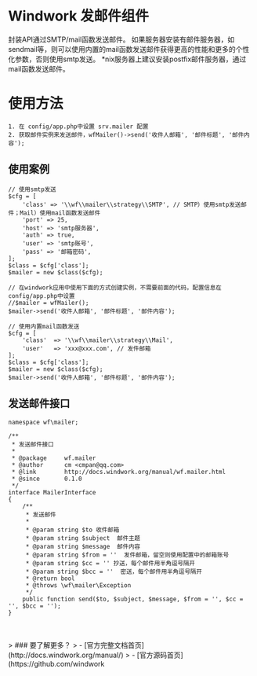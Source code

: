 Windwork 发邮件组件
============================
封装API通过SMTP/mail函数发送邮件。
如果服务器安装有邮件服务器，如sendmail等，则可以使用内置的mail函数发送邮件获得更高的性能和更多的个性化参数，否则使用smtp发送。
*nix服务器上建议安装postfix邮件服务器，通过mail函数发送邮件。

# 使用方法
```
1. 在 config/app.php中设置 srv.mailer 配置
2. 获取邮件实例来发送邮件，wfMailer()->send('收件人邮箱', '邮件标题', '邮件内容');
```

## 使用案例
```
// 使用smtp发送
$cfg = [
    'class' => '\\wf\\mailer\\strategy\\SMTP', // SMTP）使用smtp发送邮件；Mail）使用mail函数发送邮件
    'port' => 25,
    'host' => 'smtp服务器',
    'auth' => true,
    'user' => 'smtp账号',
    'pass' => '邮箱密码',
];
$class = $cfg['class'];
$mailer = new $class($cfg);

// 在windwork应用中使用下面的方式创建实例，不需要前面的代码，配置信息在config/app.php中设置
//$mailer = wfMailer();
$mailer->send('收件人邮箱', '邮件标题', '邮件内容');

// 使用内置mail函数发送
$cfg = [
    'class'  => '\\wf\\mailer\\strategy\\Mail',
    'user'   => 'xxx@xxx.com', // 发件邮箱
];
$class = $cfg['class'];
$mailer = new $class($cfg);
$mailer->send('收件人邮箱', '邮件标题', '邮件内容');

```

## 发送邮件接口
```
namespace wf\mailer;

/**
 * 发送邮件接口
 *
 * @package     wf.mailer
 * @author      cm <cmpan@qq.com>
 * @link        http://docs.windwork.org/manual/wf.mailer.html
 * @since       0.1.0
 */
interface MailerInterface 
{
    /**
     * 发送邮件
     * 
     * @param string $to 收件邮箱
     * @param string $subject  邮件主题
     * @param string $message  邮件内容
     * @param string $from = ''  发件邮箱，留空则使用配置中的邮箱账号
     * @param string $cc = '' 抄送，每个邮件用半角逗号隔开
     * @param string $bcc = ''  密送，每个邮件用半角逗号隔开
     * @return bool
     * @throws \wf\mailer\Exception
     */
    public function send($to, $subject, $message, $from = '', $cc = '', $bcc = '');
}
```


<br />
<br />
> ### 要了解更多？
> - [官方完整文档首页](http://docs.windwork.org/manual/)
> - [官方源码首页](https://github.com/windwork
